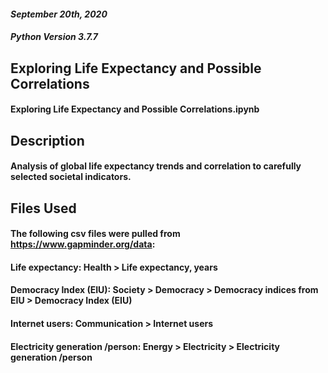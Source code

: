 #### *September 20th, 2020*
#### *Python Version 3.7.7*

## **Exploring Life Expectancy and Possible Correlations**
#### Exploring Life Expectancy and Possible Correlations.ipynb

## **Description**
#### Analysis of global life expectancy trends and correlation to carefully selected societal indicators.

## **Files Used**
#### The following csv files were pulled from <https://www.gapminder.org/data>:

#### **Life expectancy:** Health > Life expectancy, years

#### **Democracy Index (EIU):** Society > Democracy > Democracy indices from EIU > Democracy Index (EIU)

#### **Internet users:** Communication > Internet users

#### **Electricity generation /person:** Energy > Electricity > Electricity generation /person
